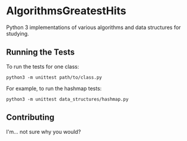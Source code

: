 # AlgorithmsGreatestHits

Python 3 implementations of various algorithms and data structures for studying.

## Running the Tests

To run the tests for one class:

    python3 -m unittest path/to/class.py

For example, to run the hashmap tests:

    python3 -m unittest data_structures/hashmap.py

## Contributing

I'm... not sure why you would?
